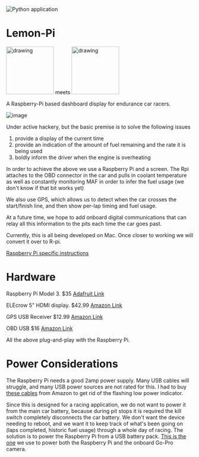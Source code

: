 ![Python application](https://github.com/sprintf/lemon-pi/workflows/Python%20application/badge.svg?branch=main)

# Lemon-Pi

<img src="https://24hoursoflemons.com/wp-content/uploads/2017/04/24hours_logo.png" alt="drawing" width="128"/> meets <img src="https://www.raspberrypi.org/wp-content/uploads/2011/10/Raspi-PGB001.png" alt="drawing" width="128"/>

A Raspberry-Pi based dashboard display for endurance car racers.

![image](https://user-images.githubusercontent.com/1510428/103065679-0950b200-456c-11eb-88a1-f50d06d29e8a.png)

Under active hackery, but the basic premise is to solve the following issues
1. provide a display of the current time
2. provide an indication of the amount of fuel remaining and the rate it is being used
3. boldly inform the driver when the engine is overheating

In order to achieve the above we use a Raspberry Pi and a screen. The Rpi attaches to the OBD connector in the car and pulls in coolant temperature as well as constantly monitoring MAF in order to infer the fuel usage (we don't know if that bit works yet)

We also use GPS, which allows us to detect when the car crosses the start/finish line, and then show per-lap timing and fuel usage.

At a future time, we hope to add onboard digital communications that can relay all this information to the pits each time the car goes past.

Currently, this is all being developed on Mac. Once closer to working we will convert it over to R-pi.

[Raspberry Pi specific instructions](README-rpi.md)

# Hardware

Raspberry Pi Model 3. $35 [Adafruit Link](https://www.adafruit.com/product/3055?src=raspberrypi)

ELEcrow 5" HDMI display. $42.99 [Amazon Link](https://www.amazon.com/gp/product/B013JECYF2/ref=ppx_yo_dt_b_asin_title_o01_s00?ie=UTF8&psc=1)

GPS USB Receiver  $12.99 [Amazon Link](https://www.amazon.com/gp/product/B01MTU9KTF/ref=ppx_yo_dt_b_asin_title_o07_s00?ie=UTF8&psc=1)

OBD USB $16 [Amazon Link](https://www.amazon.com/gp/product/B07MNX424C/ref=ppx_yo_dt_b_asin_title_o04_s00?ie=UTF8&psc=1) 

All the above plug-and-play with the Raspberry Pi.

# Power Considerations

The Raspberry Pi needs a good 2amp power supply. Many USB cables will struggle, and many USB power sources are not rated for this.
I had to buy [these cables](https://www.amazon.com/gp/product/B08FBWFZG4/ref=ppx_yo_dt_b_asin_title_o08_s00?ie=UTF8&psc=1) from Amazon to get rid of the flashing low power indicator.

Since this is designed for a racing application, we do not want to power it from the main car battery, because during pit stops it is required the kill switch completely disconnects the car battery. We don't want the device needing to reboot, and we want it to keep track of what's been going on (laps completed, historic fuel usage) through a whole day of racing.
The solution is to power the Raspberry Pi from a USB battery pack. [This is the one](https://www.amazon.com/gp/product/B06ZYKMY3G/ref=ppx_yo_dt_b_search_asin_title?ie=UTF8&psc=1) we use to power both the Raspberry Pi and the onboard Go-Pro camera.



